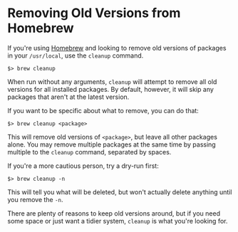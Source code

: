 # Removing Old Versions from Homebrew

If you're using [Homebrew][brew] and looking to remove old versions of packages in your `/usr/local`, use the `cleanup` command.

    $> brew cleanup

When run without any arguments, `cleanup` will attempt to remove all old versions for all installed packages.
By default, however, it will skip any packages that aren't at the latest version.

If you want to be specific about what to remove, you can do that:

    $> brew cleanup <package>

This will remove old versions of `<package>`, but leave all other packages alone.
You may remove multiple packages at the same time by passing multiple to the `cleanup` command, separated by spaces.

If you're a more cautious person, try a dry-run first:
    
    $> brew cleanup -n

This will tell you what will be deleted, but won't actually delete anything until you remove the `-n`.

There are plenty of reasons to keep old versions around, but if you need some space or just want a tidier system, `cleanup` is what you're looking for.

[brew]: http://brew.sh/
